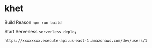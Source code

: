 # khet

Build Reason
`npm run build`

Start Serverless
`serverless deploy`

`https://xxxxxxxx.execute-api.us-east-1.amazonaws.com/dev/users/1`

